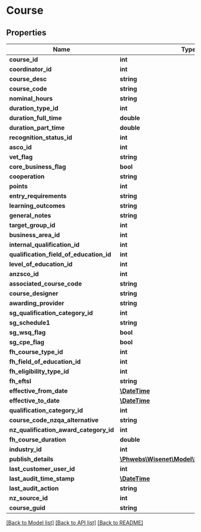 # Course

## Properties
Name | Type | Description | Notes
------------ | ------------- | ------------- | -------------
**course_id** | **int** |  | [optional] 
**coordinator_id** | **int** |  | [optional] 
**course_desc** | **string** |  | [optional] 
**course_code** | **string** |  | [optional] 
**nominal_hours** | **string** |  | [optional] 
**duration_type_id** | **int** |  | [optional] 
**duration_full_time** | **double** |  | [optional] 
**duration_part_time** | **double** |  | [optional] 
**recognition_status_id** | **int** |  | [optional] 
**asco_id** | **int** |  | [optional] 
**vet_flag** | **string** |  | [optional] 
**core_business_flag** | **bool** |  | [optional] 
**cooperation** | **string** |  | [optional] 
**points** | **int** |  | [optional] 
**entry_requirements** | **string** |  | [optional] 
**learning_outcomes** | **string** |  | [optional] 
**general_notes** | **string** |  | [optional] 
**target_group_id** | **int** |  | [optional] 
**business_area_id** | **int** |  | [optional] 
**internal_qualification_id** | **int** |  | [optional] 
**qualification_field_of_education_id** | **int** |  | [optional] 
**level_of_education_id** | **int** |  | [optional] 
**anzsco_id** | **int** |  | [optional] 
**associated_course_code** | **string** |  | [optional] 
**course_designer** | **string** |  | [optional] 
**awarding_provider** | **string** |  | [optional] 
**sg_qualification_category_id** | **int** |  | [optional] 
**sg_schedule1** | **string** |  | [optional] 
**sg_wsq_flag** | **bool** |  | [optional] 
**sg_cpe_flag** | **bool** |  | [optional] 
**fh_course_type_id** | **int** |  | [optional] 
**fh_field_of_education_id** | **int** |  | [optional] 
**fh_eligibility_type_id** | **int** |  | [optional] 
**fh_eftsl** | **string** |  | [optional] 
**effective_from_date** | [**\DateTime**](\DateTime.md) |  | [optional] 
**effective_to_date** | [**\DateTime**](\DateTime.md) |  | [optional] 
**qualification_category_id** | **int** |  | [optional] 
**course_code_nzqa_alternative** | **string** |  | [optional] 
**nz_qualification_award_category_id** | **int** |  | [optional] 
**fh_course_duration** | **double** |  | [optional] 
**industry_id** | **int** |  | [optional] 
**publish_details** | [**\Phwebs\Wisenet\Model\PublishDetailsCourse**](PublishDetailsCourse.md) |  | [optional] 
**last_customer_user_id** | **int** |  | [optional] 
**last_audit_time_stamp** | [**\DateTime**](\DateTime.md) |  | [optional] 
**last_audit_action** | **string** |  | [optional] 
**nz_source_id** | **int** |  | [optional] 
**course_guid** | **string** |  | [optional] 

[[Back to Model list]](../../README.md#documentation-for-models) [[Back to API list]](../../README.md#documentation-for-api-endpoints) [[Back to README]](../../README.md)

